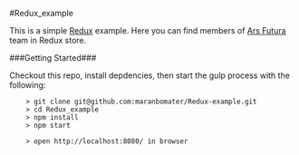 #Redux_example

This is a simple [Redux](https://github.com/reactjs/redux) example. Here you can find members of [Ars Futura](http://arsfutura.co/) team in Redux store.

###Getting Started###

Checkout this repo, install depdencies, then start the gulp process with the following:

```
	> git clone git@github.com:maranbomater/Redux-example.git
	> cd Redux_example
	> npm install
	> npm start

	> open http://localhost:8080/ in browser
```
